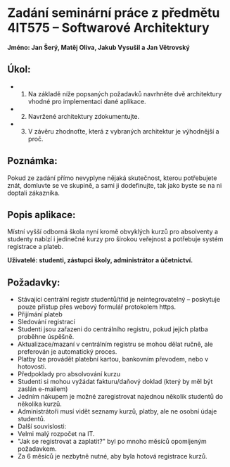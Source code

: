 # Zadání seminární práce z předmětu 4IT575 – Softwarové Architektury


**Jméno: Jan Šerý, Matěj Oliva, Jakub Vysušil a Jan Větrovský**


## Úkol:
  * 1.	Na základě níže popsaných požadavků navrhněte dvě architektury vhodné pro implementaci dané aplikace.
  * 2.	Navržené architektury zdokumentujte.
  * 3.	V závěru zhodnoťte, která z vybraných architektur je výhodnější a proč.

## Poznámka:
  Pokud ze zadání přímo nevyplyne nějaká skutečnost, kterou potřebujete znát, domluvte se ve skupině, a sami ji dodefinujte, tak jako byste se na ni doptali zákazníka.

## Popis aplikace:
  Místní vyšší odborná škola nyní kromě obvyklých kurzů pro absolventy a studenty nabízí i jedinečné kurzy pro širokou veřejnost a potřebuje systém registrace a plateb.

**Uživatelé: studenti, zástupci školy, administrátor a účetnictví.**

## Požadavky:
  * Stávající centrální registr studentů/tříd je neintegrovatelný – poskytuje pouze přístup přes webový formulář protokolem https.
  * Přijímání plateb
  * Sledování registrací
  * Studenti jsou zařazeni do centrálního registru, pokud jejich platba proběhne úspěšně.
  * Aktualizace/mazaní v centrálním registru se mohou dělat ručně, ale preferován je automatický proces.
  * Platby lze provádět platební kartou, bankovním převodem, nebo v hotovosti.
  * Předpoklady pro absolvování kurzu
  * Studenti si mohou vyžádat fakturu/daňový doklad (který by měl být zaslán e-mailem)
  * Jedním nákupem je možné zaregistrovat najednou několik studentů do několika kurzů.
  * Administrátoři musí vidět seznamy kurzů, platby, ale ne osobní údaje studentů.
  *   Další souvislosti:
  * Velmi malý rozpočet na IT.
  * "Jak se registrovat a zaplatit?" byl po mnoho měsíců opomíjeným požadavkem.
  * Za 6 měsíců je nezbytně nutné, aby byla hotová registrace kurzů.

